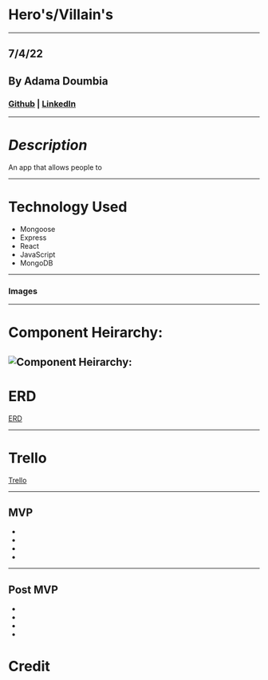 # **Hero's/Villain's**

---

## 7/4/22

## By Adama Doumbia

### [Github](https://github.com/apd5392/) | [LinkedIn](www.linkedin.com/in/adama-doumbia223)

---

# **_Description_**
An app that allows people to 

---

# **Technology Used**

- Mongoose
- Express
- React
- JavaScript
- MongoDB


---
### **Images**


---

# **Component Heirarchy:**

![Component Heirarchy:](https://i.imgur.com/1pwMPF0.png)
---
# **ERD**

[ERD]()

---

# **Trello**

[Trello]()

---

## MVP

- 
- 
- 
- 

---

## Post MVP

- 
- 
- 
- 

# **Credit**

